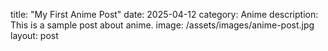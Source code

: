 title: "My First Anime Post"
date: 2025-04-12
category: Anime
description: This is a sample post about anime.
image: /assets/images/anime-post.jpg
layout: post


